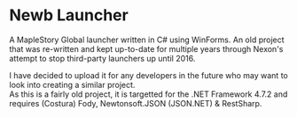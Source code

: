 # Newb Launcher
A MapleStory Global launcher written in C# using WinForms. An old project that was re-written and kept up-to-date for multiple years through Nexon's attempt to stop third-party launchers up until 2016.   

I have decided to upload it for any developers in the future who may want to look into creating a similar project.   
As this is a fairly old project, it is targetted for the .NET Framework 4.7.2 and requires (Costura) Fody, Newtonsoft.JSON (JSON.NET) & RestSharp. 
